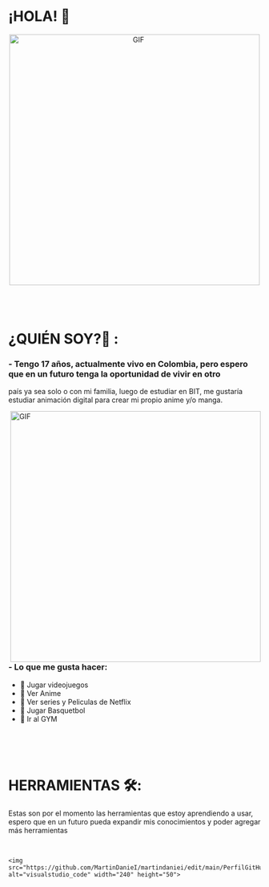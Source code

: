 # ¡HOLA! 👋

<div align="center">
    <img hight="300" width="500" alt="GIF" align="center"
        src="https://media.giphy.com/media/v1.Y2lkPTc5MGI3NjExYTQ4YTVhY2M3N2YzY2MwZGVlY2JmY2MzZmNlOTQxZmM4ZGNkNjEyYSZjdD1n/jdFm2bcWlj4EUVCpc0/giphy.gif">

</div>
</br>
</br>
</br>


# ¿QUIÉN SOY?💬 :

### - Tengo 17 años, actualmente vivo en Colombia, pero espero que en un futuro tenga la oportunidad de vivir en otro
país ya sea solo o con mi familia, luego de estudiar en BIT, me gustaría estudiar animación digital para crear mi propio
anime y/o manga.

<img hight="400" width="500" alt="GIF" align="right" src="https://media.giphy.com/media/CchzkJJ6UrQmQ/giphy.gif">


### - Lo que me gusta hacer:
- 🖤 Jugar videojuegos
- 🖤 Ver Anime
- 🖤 Ver series y Peliculas de Netflix
- 🖤 Jugar Basquetbol
- 🖤 Ir al GYM

</br>
</br>
</br>


# HERRAMIENTAS 🛠:
Estas son por el momento las herramientas que estoy aprendiendo a usar, espero que en un futuro pueda expandir mis
conocimientos y poder agregar más herramientas

</br>

<p align="center">

    <img src="https://github.com/MartinDanieI/martindaniei/edit/main/PerfilGitHub/assets/img/visualstudio_code.png" alt="visualstudio_code" width="240" height="50">
    
    
